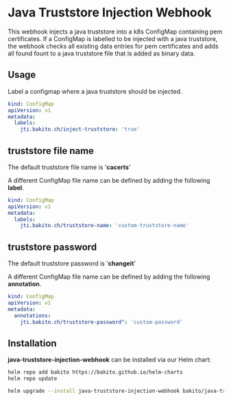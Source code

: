 # Java Truststore Injection Webhook

This webhook injects a java truststore into a k8s ConfigMap containing pem certificates. If a ConfigMap is labelled to
be injected with a java truststore, the webhook checks all existing data entries for pem certificates and adds all found
fount to a java truststore file that is added as binary data.

## Usage

Label a configmap where a java truststore should be injected.

```yaml
kind: ConfigMap
apiVersion: v1
metadata:
  labels:
    jti.bakito.ch/inject-truststore: 'true'
```

## truststore file name

The default truststore file name is '__cacerts__'

A different ConfigMap file name can be defined by adding the following __label__.

```yaml
kind: ConfigMap
apiVersion: v1
metadata:
  labels:
    jti.bakito.ch/truststore-name: 'custom-truststore-name'
```

## truststore password

The default truststore password is '__changeit__'

A different ConfigMap file name can be defined by adding the following __annotation__.

```yaml
kind: ConfigMap
apiVersion: v1
metadata:
  annotations:
    jti.bakito.ch/truststore-password": 'custom-password'
```

## Installation

**java-truststore-injection-webhook** can be installed via our Helm chart:

```sh
helm repo add bakito https://bakito.github.io/helm-charts
helm repo update

helm upgrade --install java-truststore-injection-webhook bakito/java-truststore-injection-webhook
```
